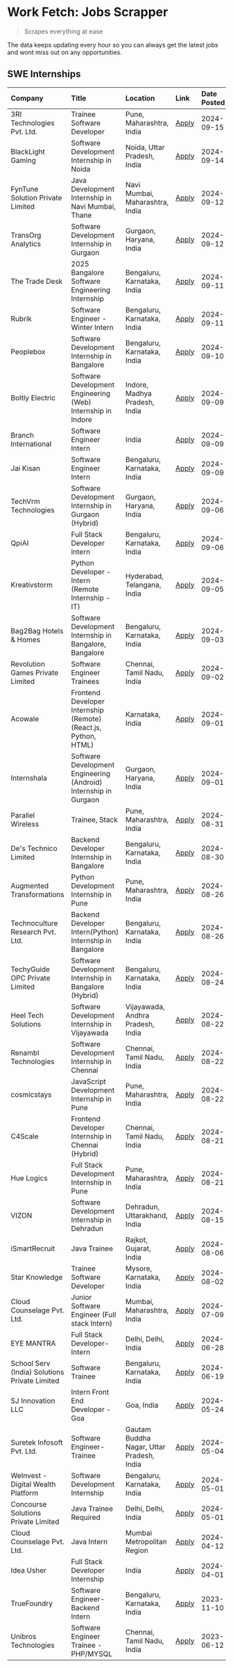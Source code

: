# Work Fetch: Jobs Scrapper
> Scrapes everything at ease

The data keeps updating every hour so you can always get the latest jobs and wont miss out on any opportunities.

## SWE Internships
<!--START_SECTION:workfetch-->
| Company                                       | Title                                                            | Location                                  | Link                                                                                                                                                                                                                                                                                        | Date Posted   |
|:----------------------------------------------|:-----------------------------------------------------------------|:------------------------------------------|:--------------------------------------------------------------------------------------------------------------------------------------------------------------------------------------------------------------------------------------------------------------------------------------------|:--------------|
| 3RI Technologies Pvt. Ltd.                    | Trainee  Software Developer                                      | Pune, Maharashtra, India                  | [Apply](https://in.linkedin.com/jobs/view/trainee-software-developer-at-3ri-technologies-pvt-ltd-4026688364?position=19&pageNum=0&refId=%2Fe3P5VphjfBrMTRU5ynMsA%3D%3D&trackingId=Hxxkj0rZtVAc09q4ZAixTA%3D%3D&trk=public_jobs_jserp-result_search-card)                                    | 2024-09-15    |
| BlackLight Gaming                             | Software Development Internship in Noida                         | Noida, Uttar Pradesh, India               | [Apply](https://in.linkedin.com/jobs/view/software-development-internship-in-noida-at-blacklight-gaming-4026655870?position=49&pageNum=0&refId=%2Fe3P5VphjfBrMTRU5ynMsA%3D%3D&trackingId=OFjCFVB%2FFbmDhFip4PQ39Q%3D%3D&trk=public_jobs_jserp-result_search-card)                           | 2024-09-14    |
| FynTune Solution Private Limited              | Java Development Internship in Navi Mumbai, Thane                | Navi Mumbai, Maharashtra, India           | [Apply](https://in.linkedin.com/jobs/view/java-development-internship-in-navi-mumbai-thane-at-fyntune-solution-private-limited-4024787489?position=18&pageNum=0&refId=%2Fe3P5VphjfBrMTRU5ynMsA%3D%3D&trackingId=DOBOW0L0A2k%2BEHfACCmXrg%3D%3D&trk=public_jobs_jserp-result_search-card)    | 2024-09-12    |
| TransOrg Analytics                            | Software Development Internship in Gurgaon                       | Gurgaon, Haryana, India                   | [Apply](https://in.linkedin.com/jobs/view/software-development-internship-in-gurgaon-at-transorg-analytics-4024791052?position=53&pageNum=0&refId=%2Fe3P5VphjfBrMTRU5ynMsA%3D%3D&trackingId=qNw6DahCN1f1BxC0EAQEBg%3D%3D&trk=public_jobs_jserp-result_search-card)                          | 2024-09-12    |
| The Trade Desk                                | 2025 Bangalore Software Engineering Internship                   | Bengaluru, Karnataka, India               | [Apply](https://in.linkedin.com/jobs/view/2025-bangalore-software-engineering-internship-at-the-trade-desk-3987456531?position=5&pageNum=0&refId=%2Fe3P5VphjfBrMTRU5ynMsA%3D%3D&trackingId=AvbAK2b2LpcJcfzOsXMy2g%3D%3D&trk=public_jobs_jserp-result_search-card)                           | 2024-09-11    |
| Rubrik                                        | Software Engineer - Winter Intern                                | Bengaluru, Karnataka, India               | [Apply](https://in.linkedin.com/jobs/view/software-engineer-winter-intern-at-rubrik-4006567784?position=8&pageNum=0&refId=%2Fe3P5VphjfBrMTRU5ynMsA%3D%3D&trackingId=YH5wORhw25nkVGW1Sz2B%2BQ%3D%3D&trk=public_jobs_jserp-result_search-card)                                                | 2024-09-11    |
| Peoplebox                                     | Software Development Internship in Bangalore                     | Bengaluru, Karnataka, India               | [Apply](https://in.linkedin.com/jobs/view/software-development-internship-in-bangalore-at-peoplebox-4022411601?position=7&pageNum=0&refId=%2Fe3P5VphjfBrMTRU5ynMsA%3D%3D&trackingId=alZfhzTe4aEDc5PDwQkdFw%3D%3D&trk=public_jobs_jserp-result_search-card)                                  | 2024-09-10    |
| Boltly Electric                               | Software Development Engineering (Web) Internship in Indore      | Indore, Madhya Pradesh, India             | [Apply](https://in.linkedin.com/jobs/view/software-development-engineering-web-internship-in-indore-at-boltly-electric-4021686267?position=10&pageNum=0&refId=%2Fe3P5VphjfBrMTRU5ynMsA%3D%3D&trackingId=Th1eaWf1j%2FcZAN8JMACPIw%3D%3D&trk=public_jobs_jserp-result_search-card)            | 2024-09-09    |
| Branch International                          | Software Engineer Intern                                         | India                                     | [Apply](https://in.linkedin.com/jobs/view/software-engineer-intern-at-branch-international-3360513601?position=24&pageNum=0&refId=%2Fe3P5VphjfBrMTRU5ynMsA%3D%3D&trackingId=%2BG02%2BHviaTEqPiSw8Ng%2F3Q%3D%3D&trk=public_jobs_jserp-result_search-card)                                    | 2024-09-09    |
| Jai Kisan                                     | Software Engineer Intern                                         | Bengaluru, Karnataka, India               | [Apply](https://in.linkedin.com/jobs/view/software-engineer-intern-at-jai-kisan-4024075360?position=39&pageNum=0&refId=%2Fe3P5VphjfBrMTRU5ynMsA%3D%3D&trackingId=4B6W9HcwkCfNw5FNTRsW0Q%3D%3D&trk=public_jobs_jserp-result_search-card)                                                     | 2024-09-09    |
| TechVrm Technologies                          | Software Development Internship in Gurgaon (Hybrid)              | Gurgaon, Haryana, India                   | [Apply](https://in.linkedin.com/jobs/view/software-development-internship-in-gurgaon-hybrid-at-techvrm-technologies-4019463564?position=23&pageNum=0&refId=%2Fe3P5VphjfBrMTRU5ynMsA%3D%3D&trackingId=3bS3cv56%2BzGN8WLabrNaAw%3D%3D&trk=public_jobs_jserp-result_search-card)               | 2024-09-06    |
| QpiAI                                         | Full Stack Developer Intern                                      | Bengaluru, Karnataka, India               | [Apply](https://in.linkedin.com/jobs/view/full-stack-developer-intern-at-qpiai-4017395346?position=57&pageNum=0&refId=%2Fe3P5VphjfBrMTRU5ynMsA%3D%3D&trackingId=G%2BqtWIYMjutoNrl4D9FEDw%3D%3D&trk=public_jobs_jserp-result_search-card)                                                    | 2024-09-06    |
| Kreativstorm                                  | Python Developer - Intern (Remote Internship - IT)               | Hyderabad, Telangana, India               | [Apply](https://in.linkedin.com/jobs/view/python-developer-intern-remote-internship-it-at-kreativstorm-4018537919?position=48&pageNum=0&refId=%2Fe3P5VphjfBrMTRU5ynMsA%3D%3D&trackingId=WKk6Ae%2FrX4wpdBjVSCvnwQ%3D%3D&trk=public_jobs_jserp-result_search-card)                            | 2024-09-05    |
| Bag2Bag Hotels & Homes                        | Software Development Internship in Bangalore, Bangalore          | Bengaluru, Karnataka, India               | [Apply](https://in.linkedin.com/jobs/view/software-development-internship-in-bangalore-bangalore-at-bag2bag-hotels-homes-4016989847?position=11&pageNum=0&refId=%2Fe3P5VphjfBrMTRU5ynMsA%3D%3D&trackingId=jvASIntpt1c%2F%2BBkJPm1NxQ%3D%3D&trk=public_jobs_jserp-result_search-card)        | 2024-09-03    |
| Revolution Games Private Limited              | Software Engineer Trainees                                       | Chennai, Tamil Nadu, India                | [Apply](https://in.linkedin.com/jobs/view/software-engineer-trainees-at-revolution-games-private-limited-4015912927?position=52&pageNum=0&refId=%2Fe3P5VphjfBrMTRU5ynMsA%3D%3D&trackingId=gvcv94PyU1JxzHpbgvlCyA%3D%3D&trk=public_jobs_jserp-result_search-card)                            | 2024-09-02    |
| Acowale                                       | Frontend Developer Internship (Remote) (React.js, Python, HTML)  | Karnataka, India                          | [Apply](https://in.linkedin.com/jobs/view/frontend-developer-internship-remote-react-js-python-html-at-acowale-4014663920?position=2&pageNum=0&refId=%2Fe3P5VphjfBrMTRU5ynMsA%3D%3D&trackingId=EDR5P%2F1KHdIUWtOJOpIi7w%3D%3D&trk=public_jobs_jserp-result_search-card)                     | 2024-09-01    |
| Internshala                                   | Software Development Engineering (Android) Internship in Gurgaon | Gurgaon, Haryana, India                   | [Apply](https://in.linkedin.com/jobs/view/software-development-engineering-android-internship-in-gurgaon-at-internshala-4015471580?position=12&pageNum=0&refId=%2Fe3P5VphjfBrMTRU5ynMsA%3D%3D&trackingId=QHWhE2xdQ9hcKxj9jBRZDQ%3D%3D&trk=public_jobs_jserp-result_search-card)             | 2024-09-01    |
| Parallel Wireless                             | Trainee, Stack                                                   | Pune, Maharashtra, India                  | [Apply](https://in.linkedin.com/jobs/view/trainee-stack-at-parallel-wireless-3905689841?position=58&pageNum=0&refId=%2Fe3P5VphjfBrMTRU5ynMsA%3D%3D&trackingId=V4wknxdlq5h8SGn4QHYvwA%3D%3D&trk=public_jobs_jserp-result_search-card)                                                        | 2024-08-31    |
| De's Technico Limited                         | Backend Developer Internship in Bangalore                        | Bengaluru, Karnataka, India               | [Apply](https://in.linkedin.com/jobs/view/backend-developer-internship-in-bangalore-at-de-s-technico-limited-4013798324?position=21&pageNum=0&refId=%2Fe3P5VphjfBrMTRU5ynMsA%3D%3D&trackingId=R0lXF8RRpJGuB0HoO2MTsQ%3D%3D&trk=public_jobs_jserp-result_search-card)                        | 2024-08-30    |
| Augmented Transformations                     | Python Development Internship in Pune                            | Pune, Maharashtra, India                  | [Apply](https://in.linkedin.com/jobs/view/python-development-internship-in-pune-at-augmented-transformations-4010741884?position=20&pageNum=0&refId=%2Fe3P5VphjfBrMTRU5ynMsA%3D%3D&trackingId=7piZcd63Pjbo56pNIxMosA%3D%3D&trk=public_jobs_jserp-result_search-card)                        | 2024-08-26    |
| Technoculture Research Pvt. Ltd.              | Backend Developer Intern(Python) Internship in Bangalore         | Bengaluru, Karnataka, India               | [Apply](https://in.linkedin.com/jobs/view/backend-developer-intern-python-internship-in-bangalore-at-technoculture-research-pvt-ltd-4010744714?position=38&pageNum=0&refId=%2Fe3P5VphjfBrMTRU5ynMsA%3D%3D&trackingId=zVtJcbHIeh3HXMAc78J5aQ%3D%3D&trk=public_jobs_jserp-result_search-card) | 2024-08-26    |
| TechyGuide OPC Private Limited                | Software Development Internship in Bangalore (Hybrid)            | Bengaluru, Karnataka, India               | [Apply](https://in.linkedin.com/jobs/view/software-development-internship-in-bangalore-hybrid-at-techyguide-opc-private-limited-4009591646?position=51&pageNum=0&refId=%2Fe3P5VphjfBrMTRU5ynMsA%3D%3D&trackingId=f5u3BxmxOsH9CU0Q%2Fbj2YA%3D%3D&trk=public_jobs_jserp-result_search-card)   | 2024-08-24    |
| Heel Tech Solutions                           | Software Development Internship in Vijayawada                    | Vijayawada, Andhra Pradesh, India         | [Apply](https://in.linkedin.com/jobs/view/software-development-internship-in-vijayawada-at-heel-tech-solutions-4007906692?position=29&pageNum=0&refId=%2Fe3P5VphjfBrMTRU5ynMsA%3D%3D&trackingId=G1cAbYHsey%2FKFN%2BWvVUQrg%3D%3D&trk=public_jobs_jserp-result_search-card)                  | 2024-08-22    |
| Renambl Technologies                          | Software Development Internship in Chennai                       | Chennai, Tamil Nadu, India                | [Apply](https://in.linkedin.com/jobs/view/software-development-internship-in-chennai-at-renambl-technologies-4007910299?position=31&pageNum=0&refId=%2Fe3P5VphjfBrMTRU5ynMsA%3D%3D&trackingId=J%2BohsmQC3BRXz1Ou4jizxw%3D%3D&trk=public_jobs_jserp-result_search-card)                      | 2024-08-22    |
| cosmicstays                                   | JavaScript Development Internship in Pune                        | Pune, Maharashtra, India                  | [Apply](https://in.linkedin.com/jobs/view/javascript-development-internship-in-pune-at-cosmicstays-4007904825?position=47&pageNum=0&refId=%2Fe3P5VphjfBrMTRU5ynMsA%3D%3D&trackingId=uYN%2Fm6mOjVDHVUjTNiA4bA%3D%3D&trk=public_jobs_jserp-result_search-card)                                | 2024-08-22    |
| C4Scale                                       | Frontend Developer Internship in Chennai (Hybrid)                | Chennai, Tamil Nadu, India                | [Apply](https://in.linkedin.com/jobs/view/frontend-developer-internship-in-chennai-hybrid-at-c4scale-4005107336?position=28&pageNum=0&refId=%2Fe3P5VphjfBrMTRU5ynMsA%3D%3D&trackingId=FPFDztpr0RJgcbx6w3DuiQ%3D%3D&trk=public_jobs_jserp-result_search-card)                                | 2024-08-21    |
| Hue Logics                                    | Full Stack Development Internship in Pune                        | Pune, Maharashtra, India                  | [Apply](https://in.linkedin.com/jobs/view/full-stack-development-internship-in-pune-at-hue-logics-4005104701?position=36&pageNum=0&refId=%2Fe3P5VphjfBrMTRU5ynMsA%3D%3D&trackingId=vOmFuNbDuEfa4sPlUkQbAg%3D%3D&trk=public_jobs_jserp-result_search-card)                                   | 2024-08-21    |
| VIZON                                         | Software Development Internship in Dehradun                      | Dehradun, Uttarakhand, India              | [Apply](https://in.linkedin.com/jobs/view/software-development-internship-in-dehradun-at-vizon-4002068899?position=6&pageNum=0&refId=%2Fe3P5VphjfBrMTRU5ynMsA%3D%3D&trackingId=%2BmrdifYO7lRMexQ7zIpqzA%3D%3D&trk=public_jobs_jserp-result_search-card)                                     | 2024-08-15    |
| iSmartRecruit                                 | Java Trainee                                                     | Rajkot, Gujarat, India                    | [Apply](https://in.linkedin.com/jobs/view/java-trainee-at-ismartrecruit-3992301825?position=32&pageNum=0&refId=%2Fe3P5VphjfBrMTRU5ynMsA%3D%3D&trackingId=FT4RdQ8CigF9WzkLFElUpA%3D%3D&trk=public_jobs_jserp-result_search-card)                                                             | 2024-08-06    |
| Star Knowledge                                | Trainee Software Developer                                       | Mysore, Karnataka, India                  | [Apply](https://in.linkedin.com/jobs/view/trainee-software-developer-at-star-knowledge-3991516161?position=59&pageNum=0&refId=%2Fe3P5VphjfBrMTRU5ynMsA%3D%3D&trackingId=HcpWg0xWMRO8%2FtqQhUSrXg%3D%3D&trk=public_jobs_jserp-result_search-card)                                            | 2024-08-02    |
| Cloud Counselage Pvt. Ltd.                    | Junior Software Engineer (Full stack Intern)                     | Mumbai, Maharashtra, India                | [Apply](https://in.linkedin.com/jobs/view/junior-software-engineer-full-stack-intern-at-cloud-counselage-pvt-ltd-3967725851?position=16&pageNum=0&refId=%2Fe3P5VphjfBrMTRU5ynMsA%3D%3D&trackingId=2kkTZUCCHMuhScS3QfWOTA%3D%3D&trk=public_jobs_jserp-result_search-card)                    | 2024-07-09    |
| EYE MANTRA                                    | Full Stack Developer- Intern                                     | Delhi, Delhi, India                       | [Apply](https://in.linkedin.com/jobs/view/full-stack-developer-intern-at-eye-mantra-3960988037?position=56&pageNum=0&refId=%2Fe3P5VphjfBrMTRU5ynMsA%3D%3D&trackingId=rELkvQZ1MfaGqKAjyM94Cw%3D%3D&trk=public_jobs_jserp-result_search-card)                                                 | 2024-06-28    |
| School Serv (India) Solutions Private Limited | Software Trainee                                                 | Bengaluru, Karnataka, India               | [Apply](https://in.linkedin.com/jobs/view/software-trainee-at-school-serv-india-solutions-private-limited-3953917603?position=25&pageNum=0&refId=%2Fe3P5VphjfBrMTRU5ynMsA%3D%3D&trackingId=zklYID1ZMYWxl8j3rRUubA%3D%3D&trk=public_jobs_jserp-result_search-card)                           | 2024-06-19    |
| SJ Innovation LLC                             | Intern Front End Developer - Goa                                 | Goa, India                                | [Apply](https://in.linkedin.com/jobs/view/intern-front-end-developer-goa-at-sj-innovation-llc-3931678611?position=14&pageNum=0&refId=%2Fe3P5VphjfBrMTRU5ynMsA%3D%3D&trackingId=0Cbr3W6corcdhPNSjuEjgw%3D%3D&trk=public_jobs_jserp-result_search-card)                                       | 2024-05-24    |
| Suretek Infosoft Pvt. Ltd.                    | Software Engineer-Trainee                                        | Gautam Buddha Nagar, Uttar Pradesh, India | [Apply](https://in.linkedin.com/jobs/view/software-engineer-trainee-at-suretek-infosoft-pvt-ltd-3916999948?position=44&pageNum=0&refId=%2Fe3P5VphjfBrMTRU5ynMsA%3D%3D&trackingId=8X21oNJw2tfd%2BFINxY3miA%3D%3D&trk=public_jobs_jserp-result_search-card)                                   | 2024-05-04    |
| WeInvest - Digital Wealth Platform            | Software Development Internship                                  | Bengaluru, Karnataka, India               | [Apply](https://in.linkedin.com/jobs/view/software-development-internship-at-weinvest-digital-wealth-platform-3912867225?position=3&pageNum=0&refId=%2Fe3P5VphjfBrMTRU5ynMsA%3D%3D&trackingId=oUoK8UQOcEEocutS5EssBQ%3D%3D&trk=public_jobs_jserp-result_search-card)                        | 2024-05-01    |
| Concourse Solutions Private Limited           | Java Trainee Required                                            | Delhi, Delhi, India                       | [Apply](https://in.linkedin.com/jobs/view/java-trainee-required-at-concourse-solutions-private-limited-3912869388?position=13&pageNum=0&refId=%2Fe3P5VphjfBrMTRU5ynMsA%3D%3D&trackingId=udSm%2FOkk12MN8HWeBZhHHw%3D%3D&trk=public_jobs_jserp-result_search-card)                            | 2024-05-01    |
| Cloud Counselage Pvt. Ltd.                    | Java Intern                                                      | Mumbai Metropolitan Region                | [Apply](https://in.linkedin.com/jobs/view/java-intern-at-cloud-counselage-pvt-ltd-3896025667?position=46&pageNum=0&refId=%2Fe3P5VphjfBrMTRU5ynMsA%3D%3D&trackingId=WBmgENrj2yPmwlKPLGTfNQ%3D%3D&trk=public_jobs_jserp-result_search-card)                                                   | 2024-04-12    |
| Idea Usher                                    | Full Stack Developer Internship                                  | India                                     | [Apply](https://in.linkedin.com/jobs/view/full-stack-developer-internship-at-idea-usher-3879565540?position=27&pageNum=0&refId=%2Fe3P5VphjfBrMTRU5ynMsA%3D%3D&trackingId=z%2F8xHUK4VEZTSyvnV3LkFQ%3D%3D&trk=public_jobs_jserp-result_search-card)                                           | 2024-04-01    |
| TrueFoundry                                   | Software Engineer-Backend Intern                                 | Bengaluru, Karnataka, India               | [Apply](https://in.linkedin.com/jobs/view/software-engineer-backend-intern-at-truefoundry-3779508170?position=50&pageNum=0&refId=%2Fe3P5VphjfBrMTRU5ynMsA%3D%3D&trackingId=bNcVnA%2FKySopMRJIQl0CAQ%3D%3D&trk=public_jobs_jserp-result_search-card)                                         | 2023-11-10    |
| Unibros Technologies                          | Software Engineer Trainee - PHP/MYSQL                            | Chennai, Tamil Nadu, India                | [Apply](https://in.linkedin.com/jobs/view/software-engineer-trainee-php-mysql-at-unibros-technologies-3656599241?position=55&pageNum=0&refId=%2Fe3P5VphjfBrMTRU5ynMsA%3D%3D&trackingId=%2BHU7onmhllBBtYsTWGyTlw%3D%3D&trk=public_jobs_jserp-result_search-card)                             | 2023-06-12    |
<!--END_SECTION:workfetch-->
